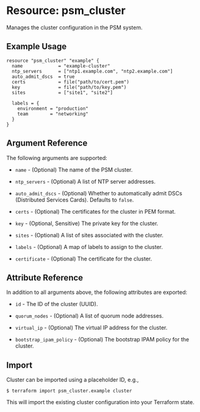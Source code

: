 # Resource: psm_cluster

Manages the cluster configuration in the PSM system.

## Example Usage

```hcl
resource "psm_cluster" "example" {
  name             = "example-cluster"
  ntp_servers      = ["ntp1.example.com", "ntp2.example.com"]
  auto_admit_dscs  = true
  certs            = file("path/to/cert.pem")
  key              = file("path/to/key.pem")
  sites            = ["site1", "site2"]
  
  labels = {
    environment = "production"
    team        = "networking"
  }
}
```

## Argument Reference

The following arguments are supported:

* `name` - (Optional) The name of the PSM cluster.

* `ntp_servers` - (Optional) A list of NTP server addresses.

* `auto_admit_dscs` - (Optional) Whether to automatically admit DSCs (Distributed Services Cards). Defaults to `false`.

* `certs` - (Optional) The certificates for the cluster in PEM format.

* `key` - (Optional, Sensitive) The private key for the cluster.

* `sites` - (Optional) A list of sites associated with the cluster.

* `labels` - (Optional) A map of labels to assign to the cluster.

* `certificate` - (Optional) The certificate for the cluster.

## Attribute Reference

In addition to all arguments above, the following attributes are exported:

* `id` - The ID of the cluster (UUID).

* `quorum_nodes` - (Optional) A list of quorum node addresses.

* `virtual_ip` - (Optional) The virtual IP address for the cluster.

* `bootstrap_ipam_policy` - (Optional) The bootstrap IPAM policy for the cluster.

## Import

Cluster can be imported using a placeholder ID, e.g.,

```
$ terraform import psm_cluster.example cluster
```

This will import the existing cluster configuration into your Terraform state.